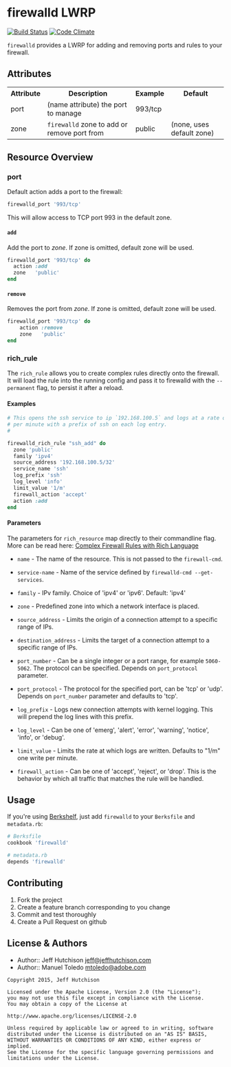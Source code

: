 firewalld LWRP
==============
[![Build Status](https://travis-ci.org/jhh/firewalld-cookbook.svg?branch=master)](https://travis-ci.org/jhh/firewalld-cookbook)
[![Code Climate](https://codeclimate.com/github/jhh/firewalld-cookbook/badges/gpa.svg)](https://codeclimate.com/github/jhh/firewalld-cookbook)

`firewalld` provides a LWRP for adding and removing ports and rules to your firewall.

Attributes
----------
<table>
	<tr>
		<th>Attribute</th>
		<th>Description</th>
		<th>Example</th>
		<th>Default</th>
	</tr>
	<tr>
		<td>port</td>
		<td>(name attribute) the port to manage</td>
		<td>993/tcp</td>
		<td></td>
	</tr>
	<tr>
		<td>zone</td>
		<td><code>firewalld</code> zone to add or remove port from</td>
		<td>public</td>
		<td>(none, uses default zone)</td>
	</tr>
</table>

Resource Overview
-----------------
### port

Default action adds a port to the firewall:

```ruby
firewalld_port '993/tcp'
```

This will allow access to TCP port 993 in the default zone.

#### `add`
Add the port to _zone_. If zone is omitted, default zone will be used.

```ruby
firewalld_port '993/tcp' do
  action :add
  zone   'public'
end
```

#### `remove`
Removes the port from _zone_. If zone is omitted, default zone will be used.

```ruby
firewalld_port '993/tcp' do
	action :remove
	zone   'public'
end
```

### rich_rule

The `rich_rule` allows you to create complex rules directly onto the firewall.
It will load the rule into the running config and pass it to firewalld with the
`--permanent` flag, to persist it after a reload.

#### Examples

```ruby
# This opens the ssh service to ip `192.168.100.5` and logs at a rate of 1 entry
# per minute with a prefix of ssh on each log entry.
#

firewalld_rich_rule "ssh_add" do
  zone 'public'
  family 'ipv4'
  source_address '192.168.100.5/32'
  service_name 'ssh'
  log_prefix 'ssh'
  log_level 'info'
  limit_value '1/m'
  firewall_action 'accept'
  action :add
end
```

#### Parameters
The parameters for `rich_resource` map  directly to their commandline flag.
More can be read here: [Complex Firewall Rules with Rich Language](https://access.redhat.com/documentation/en-US/Red_Hat_Enterprise_Linux/7/html/Security_Guide/sec-Using_Firewalls.html#Configuring_Complex_Firewall_Rules_with_the_Rich-Language_Syntax)

- `name` - The name of the resource. This is not passed to the `firewall-cmd`.

- `service-name` - Name of the service defined by `firewalld-cmd --get-services`.

- `family` - IPv family. Choice of 'ipv4' or 'ipv6'. Default: 'ipv4'

- `zone` - Predefined zone into which a network interface is placed.

- `source_address` - Limits the origin of a connection attempt to a specific 
  range of IPs.

- `destination_address` - Limits the target of a connection attempt to a
  specific range of IPs.

- `port_number` - Can be a single integer or a port range, for example `5060-5062`.
  The protocol can be specified. Depends on `port_protocol` parameter.

- `port_protocol` - The protocol for the specified port, can be 'tcp' or 'udp'. 
  Depends on `port_number` parameter and defaults to 'tcp'.

- `log_prefix` - Logs new connection attempts with kernel logging. This will 
  prepend the log lines with this prefix.

- `log_level` - Can be one of 'emerg', 'alert', 'error', 'warning', 'notice', 
  'info', or 'debug'.

- `limit_value` - Limits the rate at which logs are written. Defaults to "1/m" 
  one write per minute.

- `firewall_action` - Can be one of 'accept', 'reject', or 'drop'. This is the 
  behavior by which all traffic that matches the rule will be handled.

Usage
-----
If you're using [Berkshelf](http://berkshelf.com/), just add `firewalld` to your
`Berksfile` and `metadata.rb`:

```ruby
# Berksfile
cookbook 'firewalld'

# metadata.rb
depends 'firewalld'
```

Contributing
------------
1. Fork the project
2. Create a feature branch corresponding to you change
3. Commit and test thoroughly
4. Create a Pull Request on github


License & Authors
-----------------
- Author:: Jeff Hutchison <jeff@jeffhutchison.com>
- Author:: Manuel Toledo   <mtoledo@adobe.com>

```text
Copyright 2015, Jeff Hutchison

Licensed under the Apache License, Version 2.0 (the "License");
you may not use this file except in compliance with the License.
You may obtain a copy of the License at

http://www.apache.org/licenses/LICENSE-2.0

Unless required by applicable law or agreed to in writing, software
distributed under the License is distributed on an "AS IS" BASIS,
WITHOUT WARRANTIES OR CONDITIONS OF ANY KIND, either express or implied.
See the License for the specific language governing permissions and
limitations under the License.
```
